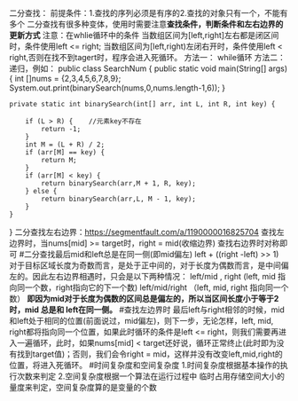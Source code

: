 二分查找：
前提条件：1.查找的序列必须是有序的2.查找的对象只有一个，不能有多个
二分查找有很多种变体，使用时需要注意**查找条件，判断条件和左右边界的更新方式**
注意：在whlie循环中的条件
当数组区间为[left,right]左右都是闭区间时，条件使用left <= right;
当数组区间为[left,right)左闭右开时，条件使用left < right,否则在找不到tagert时，程序会进入死循环。
方法一：
while循环
方法二：递归，例如：
public class SearchNum 
    {
    public static void main(String[] args){
        int []nums = {2,3,4,5,6,7,8,9};
        System.out.print(binarySearch(nums,0,nums.length-1,6));
    }
 
    private static int binarySearch(int[] arr, int L, int R, int key) {
 
        if (L > R) {    //元素key不存在
            return -1;
        }
        int M = (L + R) / 2;
        if (arr[M] == key) {
            return M;
        }
        if (arr[M] < key) {
            return binarySearch(arr,M + 1, R, key);
        } else {
            return binarySearch(arr,L, M - 1, key);
        }
    }
}
二分查找左右边界：https://segmentfault.com/a/1190000016825704
查找左边界时，当nums[mid] >= target时，right = mid(收缩边界)
查找右边界时对称即可
#二分查找最后mid和left总是在同一侧(即mid偏左)
left + ((right -left) >> 1) 对于目标区域长度为奇数而言，是处于正中间的，对于长度为偶数而言，是中间偏左的。因此左右边界相遇时，只会是以下两种情况：
left/mid , right (left, mid 指向同一个数，right指向它的下一个数)
left/mid/right （left, mid, right 指向同一个数）
**即因为mid对于长度为偶数的区间总是偏左的，所以当区间长度小于等于2时，mid 总是和 left在同一侧。**
#查找左边界时
最后left与right相邻的时候，mid和left处于相同的位置(前面说过，mid偏左)，则下一步，无论怎样，left, mid, right都将指向同一个位置，如果此时循环的条件是left <= right，则我们需要再进入一遍循环，此时，如果nums[mid] < target还好说，循环正常终止(此时即为没有找到target值)；否则，我们会令right = mid，这样并没有改变left,mid,right的位置，将进入死循环。
#时间复杂度和空间复杂度
1.时间复杂度根据基本操作的执行次数来判定
2.空间复杂度根据一个算法在运行过程中 临时占用存储空间大小的量度来判定，空间复杂度算的是变量的个数